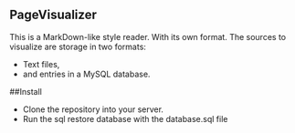 ## PageVisualizer 

This is a MarkDown-like style reader. With its own format.
The sources to visualize are storage in two formats:
* Text files,
* and entries in a MySQL database.

##Install

* Clone the repository into your server.
* Run the sql restore database with the database.sql file

